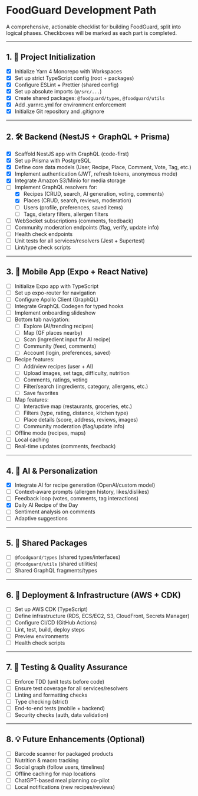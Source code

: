 # FoodGuard Development Path

A comprehensive, actionable checklist for building FoodGuard, split into logical phases. Checkboxes will be marked as each part is completed.

---

## 1. 🏁 Project Initialization
- [x] Initialize Yarn 4 Monorepo with Workspaces
- [x] Set up strict TypeScript config (root + packages)
- [x] Configure ESLint + Prettier (shared config)
- [x] Set up absolute imports (`@/src/...`)
- [x] Create shared packages: `@foodguard/types`, `@foodguard/utils`
- [x] Add .yarnrc.yml for environment enforcement
- [x] Initialize Git repository and .gitignore

---

## 2. 🛠️ Backend (NestJS + GraphQL + Prisma)
- [x] Scaffold NestJS app with GraphQL (code-first)
- [x] Set up Prisma with PostgreSQL
- [x] Define core data models (User, Recipe, Place, Comment, Vote, Tag, etc.)
- [x] Implement authentication (JWT, refresh tokens, anonymous mode)
- [x] Integrate Amazon S3/Minio for media storage
- [ ] Implement GraphQL resolvers for:
  - [x] Recipes (CRUD, search, AI generation, voting, comments)
  - [x] Places (CRUD, search, reviews, moderation)
  - [ ] Users (profile, preferences, saved items)
  - [ ] Tags, dietary filters, allergen filters
- [ ] WebSocket subscriptions (comments, feedback)
- [ ] Community moderation endpoints (flag, verify, update info)
- [ ] Health check endpoints
- [ ] Unit tests for all services/resolvers (Jest + Supertest)
- [ ] Lint/type check scripts

---

## 3. 📱 Mobile App (Expo + React Native)
- [ ] Initialize Expo app with TypeScript
- [ ] Set up expo-router for navigation
- [ ] Configure Apollo Client (GraphQL)
- [ ] Integrate GraphQL Codegen for typed hooks
- [ ] Implement onboarding slideshow
- [ ] Bottom tab navigation:
  - [ ] Explore (AI/trending recipes)
  - [ ] Map (GF places nearby)
  - [ ] Scan (ingredient input for AI recipe)
  - [ ] Community (feed, comments)
  - [ ] Account (login, preferences, saved)
- [ ] Recipe features:
  - [ ] Add/view recipes (user + AI)
  - [ ] Upload images, set tags, difficulty, nutrition
  - [ ] Comments, ratings, voting
  - [ ] Filter/search (ingredients, category, allergens, etc.)
  - [ ] Save favorites
- [ ] Map features:
  - [ ] Interactive map (restaurants, groceries, etc.)
  - [ ] Filters (type, rating, distance, kitchen type)
  - [ ] Place details (score, address, reviews, images)
  - [ ] Community moderation (flag/update info)
- [ ] Offline mode (recipes, maps)
- [ ] Local caching
- [ ] Real-time updates (comments, feedback)

---

## 4. 🤖 AI & Personalization
- [x] Integrate AI for recipe generation (OpenAI/custom model)
- [ ] Context-aware prompts (allergen history, likes/dislikes)
- [ ] Feedback loop (votes, comments, tag interactions)
- [x] Daily AI Recipe of the Day
- [ ] Sentiment analysis on comments
- [ ] Adaptive suggestions

---

## 5. 🧱 Shared Packages
- [ ] `@foodguard/types` (shared types/interfaces)
- [ ] `@foodguard/utils` (shared utilities)
- [ ] Shared GraphQL fragments/types

---

## 6. 🚀 Deployment & Infrastructure (AWS + CDK)
- [ ] Set up AWS CDK (TypeScript)
- [ ] Define infrastructure (RDS, ECS/EC2, S3, CloudFront, Secrets Manager)
- [ ] Configure CI/CD (GitHub Actions)
- [ ] Lint, test, build, deploy steps
- [ ] Preview environments
- [ ] Health check scripts

---

## 7. 🧪 Testing & Quality Assurance
- [ ] Enforce TDD (unit tests before code)
- [ ] Ensure test coverage for all services/resolvers
- [ ] Linting and formatting checks
- [ ] Type checking (strict)
- [ ] End-to-end tests (mobile + backend)
- [ ] Security checks (auth, data validation)

---

## 8. 💡 Future Enhancements (Optional)
- [ ] Barcode scanner for packaged products
- [ ] Nutrition & macro tracking
- [ ] Social graph (follow users, timelines)
- [ ] Offline caching for map locations
- [ ] ChatGPT-based meal planning co-pilot
- [ ] Local notifications (new recipes/reviews) 